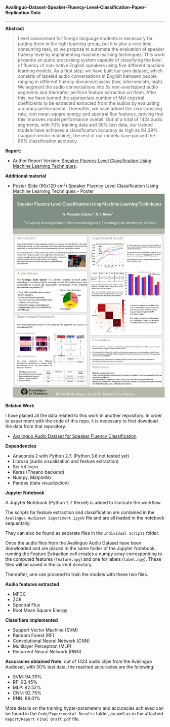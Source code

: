 #### Avalinguo-Dataset-Speaker-Fluency-Level-Classification-Paper-Replication Data

---

**Abstract**

> Level assessment for foreign language students is necessary for putting them in the right learning group, but it is also a very
time-consuming task, so we propose to automate the evaluation of speaker fluency level by implementing machine learning
techniques. This work presents an audio processing system capable of classifying the level of fluency of non-native English
speakers using five different machine learning models. As a first step, we have built our own dataset, which consists of labeled
audio conversations in English between people ranging in different fluency domains/classes (low, intermediate, high). We
segment the audio conversations into 5s non-overlapped audio segments and thereafter perform feature extraction on them.
After this, we have tunned the appropriate number of Mel cepstral coefficients to be extracted extracted from the audios by
evaluating accuracy performance. Thereafter, we have added the zero-crossing rate, root mean square energy and spectral flux
features, proving that this improves model performance overall. Out of a total of 1424 audio segments, with 70% training data
and 30% test data, our trained models have achieved a classification accuracy as high as 94.39% (support vector machine), the
rest of our models have passed the 89% classification accuracy.

**Report:**

* Author Report Version: [Speaker Fluency Level Classification Using Machine Learning Techniques](https://github.com/agrija9/Avalinguo-Dataset-Speaker-Fluency-Level-Classification-Paper-/blob/master/Report/Report%20Final%20Draft.pdf).


**Additional material**

* Poster Slide (90x120 cm²)
Speaker Fluency Level Classification Using Machine Learning Techniques - Poster
![](https://github.com/agrija9/Avalinguo-Dataset-Speaker-Fluency-Level-Classification-Paper-/blob/master/Poster/Figures/RIIAA%20Poster%202018.gif)


**Related Work**

I have placed all the data related to this work in another repository. In order to experiment with the code of this repo, it is necessary to first download the data from that repository.
* [Avalinguo Audio Dataset for Speaker Fluency Classification ](https://github.com/agrija9/Avalinguo-Audio-Set)

**Dependencies**

* Anaconda 2 with Python 2.7. (Python 3.6 not tested yet)
* Librosa (audio visualization and feature extraction)
* Sci-kit learn
* Keras (Theano backend)
* Numpy, Matplotlib
* Pandas (data visualization)

**Jupyter Notebook**

A Jupyter Notebook (Python 2.7 Kernel) is added to illustrate the workflow. 

The scripts for feature extraction and classification are contained in the 
```Avalinguo Audioset Experiment.ipynb``` file and are all loaded in the notebook sequentally.

They can also be found as separate files in the ```Individual Scripts``` folder.

Once the audio files from the Avalinguo Audio Dataset have been donwloaded and are placed in the same folder of the Jupyter Notebook, running the Feature Extraction cell creates a numpy array corresponding to the computed features (```feature.npy```) and one for labels (```label.npy```). These files will be saved in the current directory.

Thereafter, one can proceed to train the models with these two files.

**Audio features extracted**
- MFCC
- ZCR
- Spectral Flux
- Root Mean Square Energy

**Classifiers implemented**
- Support Vector Machine (SVM)
- Random Forest (RF)
- Convolutional Neural Network (CNN)
- Multilayer Perceptron (MLP)
- Recurrent Neural Network (RNN)

**Accuracies obtained**
**Note**: out of 1424 audio clips from the Avalinguo Audioset, with 30% test data, the reached accuracies are the following:
- SVM: 94.39%
- RF: 93.45%
- MLP: 92.52%
- CNN: 92.75% 
- RNN: 89.01%

More details on the training hyper-parameters and accuracies achieved can be found in the ```Code/Experimental Results``` folder, as well as in the attached ```Report/Report Final Draft.pdf``` file.


